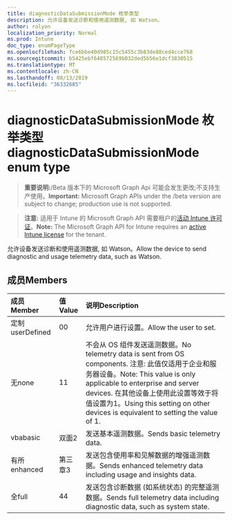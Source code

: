 ```yaml
---
title: diagnosticDataSubmissionMode 枚举类型
description: 允许设备发送诊断和使用遥测数据, 如 Watson。
author: rolyon
localization_priority: Normal
ms.prod: Intune
doc_type: enumPageType
ms.openlocfilehash: fce6bbe40d985c15c5455c3b83de88ced4cce768
ms.sourcegitcommit: b5425ebf648572569b032ded5b56e1dcf3830515
ms.translationtype: MT
ms.contentlocale: zh-CN
ms.lasthandoff: 08/13/2019
ms.locfileid: "36332685"
---
```

# <a name="diagnosticdatasubmissionmode-enum-type"></a><span data-ttu-id="1c082-103">diagnosticDataSubmissionMode 枚举类型</span><span class="sxs-lookup"><span data-stu-id="1c082-103">diagnosticDataSubmissionMode enum type</span></span>

> <span data-ttu-id="1c082-104">**重要说明:**/Beta 版本下的 Microsoft Graph Api 可能会发生更改;不支持生产使用。</span><span class="sxs-lookup"><span data-stu-id="1c082-104">**Important:** Microsoft Graph APIs under the /beta version are subject to change; production use is not supported.</span></span>

> <span data-ttu-id="1c082-105">**注意:** 适用于 Intune 的 Microsoft Graph API 需要租户的[活动 Intune 许可证](https://go.microsoft.com/fwlink/?linkid=839381)。</span><span class="sxs-lookup"><span data-stu-id="1c082-105">**Note:** The Microsoft Graph API for Intune requires an [active Intune license](https://go.microsoft.com/fwlink/?linkid=839381) for the tenant.</span></span>

<span data-ttu-id="1c082-106">允许设备发送诊断和使用遥测数据, 如 Watson。</span><span class="sxs-lookup"><span data-stu-id="1c082-106">Allow the device to send diagnostic and usage telemetry data, such as Watson.</span></span>

## <a name="members"></a><span data-ttu-id="1c082-107">成员</span><span class="sxs-lookup"><span data-stu-id="1c082-107">Members</span></span>
|<span data-ttu-id="1c082-108">成员</span><span class="sxs-lookup"><span data-stu-id="1c082-108">Member</span></span>|<span data-ttu-id="1c082-109">值</span><span class="sxs-lookup"><span data-stu-id="1c082-109">Value</span></span>|<span data-ttu-id="1c082-110">说明</span><span class="sxs-lookup"><span data-stu-id="1c082-110">Description</span></span>|
|:---|:---|:---|
|<span data-ttu-id="1c082-111">定制</span><span class="sxs-lookup"><span data-stu-id="1c082-111">userDefined</span></span>|<span data-ttu-id="1c082-112">0</span><span class="sxs-lookup"><span data-stu-id="1c082-112">0</span></span>|<span data-ttu-id="1c082-113">允许用户进行设置。</span><span class="sxs-lookup"><span data-stu-id="1c082-113">Allow the user to set.</span></span>|
|<span data-ttu-id="1c082-114">无</span><span class="sxs-lookup"><span data-stu-id="1c082-114">none</span></span>|<span data-ttu-id="1c082-115">1</span><span class="sxs-lookup"><span data-stu-id="1c082-115">1</span></span>|<span data-ttu-id="1c082-116">不会从 OS 组件发送遥测数据。</span><span class="sxs-lookup"><span data-stu-id="1c082-116">No telemetry data is sent from OS components.</span></span> <span data-ttu-id="1c082-117">注意: 此值仅适用于企业和服务器设备。</span><span class="sxs-lookup"><span data-stu-id="1c082-117">Note: This value is only applicable to enterprise and server devices.</span></span> <span data-ttu-id="1c082-118">在其他设备上使用此设置等效于将值设置为1。</span><span class="sxs-lookup"><span data-stu-id="1c082-118">Using this setting on other devices is equivalent to setting the value of 1.</span></span>|
|<span data-ttu-id="1c082-119">vba</span><span class="sxs-lookup"><span data-stu-id="1c082-119">basic</span></span>|<span data-ttu-id="1c082-120">双面</span><span class="sxs-lookup"><span data-stu-id="1c082-120">2</span></span>|<span data-ttu-id="1c082-121">发送基本遥测数据。</span><span class="sxs-lookup"><span data-stu-id="1c082-121">Sends basic telemetry data.</span></span>|
|<span data-ttu-id="1c082-122">有所</span><span class="sxs-lookup"><span data-stu-id="1c082-122">enhanced</span></span>|<span data-ttu-id="1c082-123">第三章</span><span class="sxs-lookup"><span data-stu-id="1c082-123">3</span></span>|<span data-ttu-id="1c082-124">发送包含使用率和见解数据的增强遥测数据。</span><span class="sxs-lookup"><span data-stu-id="1c082-124">Sends enhanced telemetry data including usage and insights data.</span></span>|
|<span data-ttu-id="1c082-125">全</span><span class="sxs-lookup"><span data-stu-id="1c082-125">full</span></span>|<span data-ttu-id="1c082-126">4</span><span class="sxs-lookup"><span data-stu-id="1c082-126">4</span></span>|<span data-ttu-id="1c082-127">发送包含诊断数据 (如系统状态) 的完整遥测数据。</span><span class="sxs-lookup"><span data-stu-id="1c082-127">Sends full telemetry data including diagnostic data, such as system state.</span></span>|



